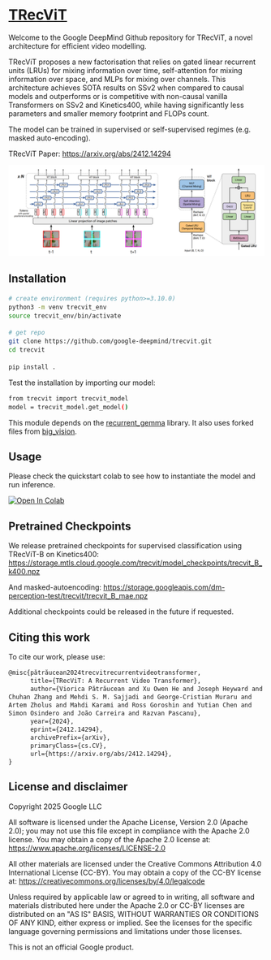 <!-- mdlint off(LINE_OVER_80) -->
# [TRecViT](https://arxiv.org/abs/2412.14294)

Welcome to the Google DeepMind Github repository for TRecViT, a novel architecture for efficient video modelling.

TRecViT proposes a new factorisation that relies on gated linear recurrent
units (LRUs) for mixing information over time, self-attention for mixing information over space,
and MLPs for mixing over channels. This architecture achieves SOTA results on SSv2 when compared to causal models and outperforms or is competitive with non-causal vanilla Transformers on SSv2 and Kinetics400, while having significantly less parameters and smaller memory footprint and FLOPs count.

The model can be trained in supervised or self-supervised regimes (e.g. masked auto-encoding).

TRecViT Paper: https://arxiv.org/abs/2412.14294

![architecture diagram](./figures/diagram.png)

## Installation

```bash
# create environment (requires python>=3.10.0)
python3 -m venv trecvit_env
source trecvit_env/bin/activate

# get repo
git clone https://github.com/google-deepmind/trecvit.git
cd trecvit

pip install .
```

Test the installation by importing our model:

```bash
from trecvit import trecvit_model
model = trecvit_model.get_model()
```

This module depends on the [recurrent_gemma](https://github.com/google-deepmind/recurrentgemma) library. It also uses forked files from [big_vision](https://github.com/google-research/big_vision).

## Usage

Please check the quickstart colab to see how to instantiate the model and run inference.

[![Open In
Colab](https://colab.research.google.com/assets/colab-badge.svg)](https://colab.research.google.com/github/google-deepmind/trecvit/blob/main/colabs/trecvit_demo.ipynb)

## Pretrained Checkpoints

We release pretrained checkpoints for supervised classification using TRecViT-B on Kinetics400:
https://storage.mtls.cloud.google.com/trecvit/model_checkpoints/trecvit_B_k400.npz

And masked-autoencoding: https://storage.googleapis.com/dm-perception-test/trecvit/trecvit_B_mae.npz

Additional checkpoints could be released in the future if requested.

## Citing this work

To cite our work, please use:

```
@misc{pătrăucean2024trecvitrecurrentvideotransformer,
      title={TRecViT: A Recurrent Video Transformer},
      author={Viorica Pătrăucean and Xu Owen He and Joseph Heyward and Chuhan Zhang and Mehdi S. M. Sajjadi and George-Cristian Muraru and Artem Zholus and Mahdi Karami and Ross Goroshin and Yutian Chen and Simon Osindero and João Carreira and Razvan Pascanu},
      year={2024},
      eprint={2412.14294},
      archivePrefix={arXiv},
      primaryClass={cs.CV},
      url={https://arxiv.org/abs/2412.14294},
}
```

## License and disclaimer

Copyright 2025 Google LLC

All software is licensed under the Apache License, Version 2.0 (Apache 2.0); you may not use this file except in compliance with the Apache 2.0 license. You may obtain a copy of the Apache 2.0 license at: https://www.apache.org/licenses/LICENSE-2.0

All other materials are licensed under the Creative Commons Attribution 4.0 International License (CC-BY). You may obtain a copy of the CC-BY license at: https://creativecommons.org/licenses/by/4.0/legalcode

Unless required by applicable law or agreed to in writing, all software and materials distributed here under the Apache 2.0 or CC-BY licenses are distributed on an "AS IS" BASIS, WITHOUT WARRANTIES OR CONDITIONS OF ANY KIND, either express or implied. See the licenses for the specific language governing permissions and limitations under those licenses.

This is not an official Google product.
